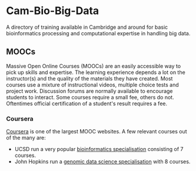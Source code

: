# Cam-Bio-Big-Data
A directory of training available in Cambridge and around for basic bioinformatics processing and computational expertise in handling big data.

## MOOCs
Massive Open Online Courses (MOOCs) are an easily accessible way to pick up skills and expertise. The learning experience depends a lot on the instructor(s) and the quality of the materials they have created. Most courses use a mixture of instructional videos, multiple choice tests and project work. Discussion forums are normally available to encourage students to interact. Some courses require a small fee, others do not. Oftentimes official certification of a student's result requires a fee.

### Coursera
[Coursera](https://www.coursera.org/) is one of the largest MOOC websites. A few relevant courses out of the many are:
* UCSD run a very popular [bioinformatics specialisation](https://www.coursera.org/specializations/bioinformatics) consisting of 7 courses.
* John Hopkins run a [genomic data science specialisation](https://www.coursera.org/specializations/genomic-data-science) with 8 courses.
